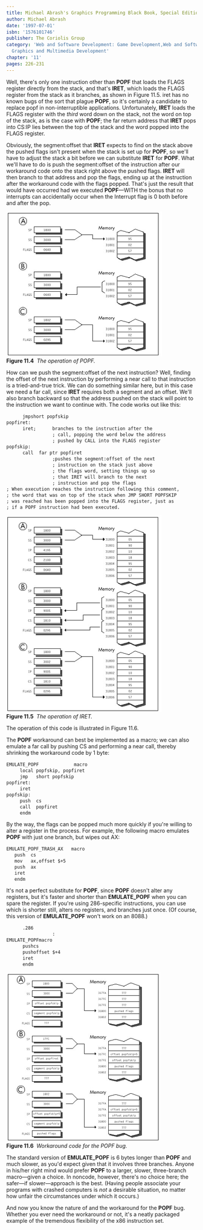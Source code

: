 ```yaml
---
title: Michael Abrash's Graphics Programming Black Book, Special Edition
author: Michael Abrash
date: '1997-07-01'
isbn: '1576101746'
publisher: The Coriolis Group
category: 'Web and Software Development: Game Development,Web and Software Development:
  Graphics and Multimedia Development'
chapter: '11'
pages: 226-231
---
```


Well, there's only one instruction other than **POPF** that loads the
FLAGS register directly from the stack, and that's **IRET**, which loads
the FLAGS register from the stack as it branches, as shown in Figure
11.5. iret has no known bugs of the sort that plague **POPF**, so it's
certainly a candidate to replace popf in non-interruptible applications.
Unfortunately, **IRET** loads the FLAGS register with the *third* word
down on the stack, not the word on top of the stack, as is the case with
**POPF**; the far return address that **IRET** pops into CS:IP lies
between the top of the stack and the word popped into the FLAGS
register.

Obviously, the segment:offset that **IRET** expects to find on the stack
above the pushed flags isn't present when the stack is set up for
**POPF**, so we'll have to adjust the stack a bit before we can
substitute **IRET** for **POPF**. What we'll have to do is push the
segment:offset of the instruction after our workaround code onto the
stack right above the pushed flags. **IRET** will then branch to that
address and pop the flags, ending up at the instruction after the
workaround code with the flags popped. That's just the result that would
have occurred had we executed **POPF**—WITH the bonus that no interrupts
can accidentally occur when the Interrupt flag is 0 both before and
after the pop.

![](images/11-04.jpg)\
 **Figure 11.4**  *The operation of POPF.*

How can we push the segment:offset of the next instruction? Well,
finding the offset of the next instruction by performing a near call to
that instruction is a tried-and-true trick. We can do something similar
here, but in this case we need a far call, since **IRET** requires both
a segment and an offset. We'll also branch backward so that the address
pushed on the stack will point to the instruction we want to continue
with. The code works out like this:

          jmpshort popfskip
    popfiret:
          iret;      branches to the instruction after the
                     ; call, popping the word below the address
                     ; pushed by CALL into the FLAGS register
    popfskip:
          call  far ptr popfiret
                     ;pushes the segment:offset of the next
                     ; instruction on the stack just above
                     ; the flags word, setting things up so
                     ; that IRET will branch to the next
                     ; instruction and pop the flags
    ; When execution reaches the instruction following this comment,
    ; the word that was on top of the stack when JMP SHORT POPFSKIP
    ; was reached has been popped into the FLAGS register, just as
    ; if a POPF instruction had been executed.

![](images/11-05.jpg)\
 **Figure 11.5**  *The operation of IRET.*

The operation of this code is illustrated in Figure 11.6.

The **POPF** workaround can best be implemented as a macro; we can also
emulate a far call by pushing CS and performing a near call, thereby
shrinking the workaround code by 1 byte:

    EMULATE_POPF             macro
         local popfskip, popfiret
         jmp   short popfskip
    popfiret:
         iret
    popfskip:
         push  cs
         call  popfiret
         endm

By the way, the flags can be popped much more quickly if you're willing
to alter a register in the process. For example, the following macro
emulates **POPF** with just one branch, but wipes out AX:

    EMULATE_POPF_TRASH_AX   macro
       push  cs
       mov   ax,offset $+5
       push  ax
       iret
       endm

It's not a perfect substitute for **POPF**, since **POPF** doesn't alter
any registers, but it's faster and shorter than **EMULATE\_POPF** when
you can spare the register. If you're using 286-specific instructions,
you can use which is shorter still, alters no registers, and branches
just once. (Of course, this version of **EMULATE\_POPF** won't work on
an 8088.)

          .286
                     :
    EMULATE_POPFmacro
          pushcs
          pushoffset $+4
          iret
          endm

![](images/11-06.jpg)\
 **Figure 11.6**  *Workaround code for the POPF bug.*

The standard version of **EMULATE\_POPF** is 6 bytes longer than
**POPF** and much slower, as you'd expect given that it involves three
branches. Anyone in his/her right mind would prefer **POPF** to a
larger, slower, three-branch macro—given a choice. In noncode, however,
there's no choice here; the safer—if slower—approach is the best.
(Having people associate your programs with crashed computers is *not* a
desirable situation, no matter how unfair the circumstances under which
it occurs.)

And now you know the nature of and the workaround for the **POPF** bug.
Whether you ever need the workaround or not, it's a neatly packaged
example of the tremendous flexibility of the x86 instruction set.